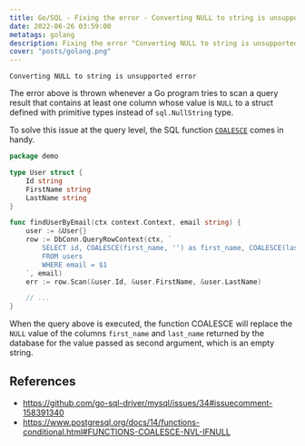 ```yaml
---
title: Go/SQL - Fixing the error - Converting NULL to string is unsupported error
date: 2022-06-26 03:59:00
metatags: golang
description: Fixing the error "Converting NULL to string is unsupported error" thrown when querying a nullable field in Go.
cover: "posts/golang.png"
---
```


```
Converting NULL to string is unsupported error
```

The error above is thrown whenever a Go program tries to scan a query result that contains at least one column whose value is `NULL` to a struct defined with primitive types instead of `sql.NullString` type.

To solve this issue at the query level, the SQL function [`COALESCE`](https://www.postgresql.org/docs/14/functions-conditional.html#FUNCTIONS-COALESCE-NVL-IFNULL) comes in handy.

```go
package demo

type User struct {
    Id string
    FirstName string
    LastName string
}

func findUserByEmail(ctx context.Context, email string) {
    user := &User{}
	row := DbConn.QueryRowContext(ctx, `
		SELECT id, COALESCE(first_name, '') as first_name, COALESCE(last_name, '') as last_name
		FROM users
		WHERE email = $1
	`, email)
	err := row.Scan(&user.Id, &user.FirstName, &user.LastName)

    // ...
}
```

When the query above is executed, the function COALESCE will replace the `NULL` value of the columns `first_name` and `last_name` returned by the database for the value passed as second argument, which is an empty string.

## References

- https://github.com/go-sql-driver/mysql/issues/34#issuecomment-158391340
- https://www.postgresql.org/docs/14/functions-conditional.html#FUNCTIONS-COALESCE-NVL-IFNULL